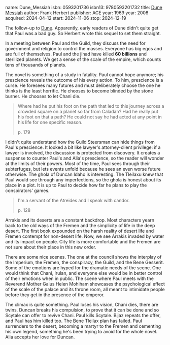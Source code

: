 name: Dune_Messiah
isbn: 0593201736
isbn13: 9780593201732
title: [Dune Messiah](https://a.co/d/3rddoTy)
author: Frank Herbert
publisher: ACE
year: 1969
year: 2008
acquired: 2024-04-12
start: 2024-11-06
stop: 2024-12-19

The follow-up to [Dune](#Dune).  Apparently, early readers of Dune didn't quite
get that Paul was a bad guy.  So Herbert wrote this sequel to set them straight.

In a meeting between Paul and the Guild, they discuss the need for government
and religion to control the masses.  Everyone has big egos and are full of
themselves.  Paul and the jihad have killed **60 billions** and sterilized
planets.  We get a sense of the scale of the empire, which counts tens of
thousands of planets.

The novel is something of a study in fatality.  Paul cannot hope anymore; his
prescience reveals the outcome of his every action.  To him, prescience is a
curse.  He foresees many futures and must deliberately choose the one he thinks
is the least horrific.  He chooses to become blinded by the stone burner.  He
chooses to let Chani die.

> Where had he put his foot on the path that led to this journey across a
> crowded square on a planet so far from Caladan?  Had he really put his foot on
> that a path?  He could not say he had acted at any point in his life for one
> specific reason.
> <footer>p. 179</footer>

I didn't quite understand how the Guild Steersman can hide things from Paul's
prescience.  It looked a bit like lawyer's attorney-client privilege: if a
lawyer is involved, the discussion is protected from discovery.  It creates a
suspense to counter Paul's and Alia's prescience, so the reader will wonder at
the limits of their powers.  Most of the time, Paul sees through their
subterfuges, but lets events unfold because he sees an even worse future
otherwise.  The ghola of Duncan Idaho is interesting.  The Tleilaxu knew that
Paul would see through any imperfections, so the ghola is honest about its place
in a plot.  It is up to Paul to decide how far he plans to play the
conspirators' games.

>I'm a servant of the Atreides and I speak with candor.
> <footer>p. 128</footer>

Arrakis and its deserts are a constant backdrop.  Most characters yearn back to
the old ways of the Fremen and the simplicity of life in the deep desert.  The
first book expounded on the harsh reality of desert life and Fremen contempt for
non-desert life.  Now, we see Arrakis invaded by water and its impact on people.
City life is more comfortable and the Fremen are not sure about their place in
this new order.

There are some nice scenes.  The one at the council shows the interplay of the
Imperium, the Fremen, the conspiracy, the Guild, and the Bene Gesserit.  Some of
the emotions are hyped for the dramatic needs of the scene.  One would think
that Chani, Irulan, and everyone else would be in better control of their
emotions when in public.  The scene where Paul meets with the Reverend Mother
Gaius Helen Mohiham showcases the psychological effect of the scale of the
palace and its throne room, all meant to intimidate people before they get in
the presence of the emperor.

The climax is quite something.  Paul loses his vision, Chani dies, there are
twins.  Duncan breaks his compulsion, to prove that it can be done and so
Scytale can offer to revive Chani.  Paul kills Scytale.  Bijaz repeats the
offer, and Paul has him killed too.  The Bene Tleilax plan has failed.  Paul
surrenders to the desert, becoming a martyr to the Fremen and cementing his own
legend, something he's been trying to avoid for the whole novel.  Alia accepts
her love for Duncan.
